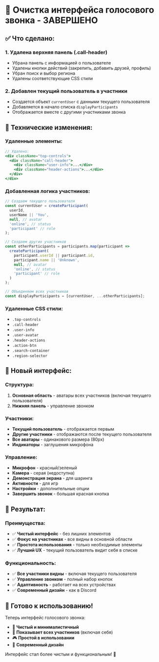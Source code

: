 # 🧹 Очистка интерфейса голосового звонка - ЗАВЕРШЕНО

## ✅ **Что сделано:**

### 1. **Удалена верхняя панель (.call-header)**
- Убрана панель с информацией о пользователе
- Удалены кнопки действий (закрепить, добавить друзей, профиль)
- Убран поиск и выбор региона
- Удалены соответствующие CSS стили

### 2. **Добавлен текущий пользователь в участники**
- Создается объект `currentUser` с данными текущего пользователя
- Добавляется в начало списка `displayParticipants`
- Отображается вместе с другими участниками звонка

## 🔧 **Технические изменения:**

### **Удаленные элементы:**
```jsx
// Удалено:
<div className="top-controls">
  <div className="call-header">
    <div className="user-info">...</div>
    <div className="header-actions">...</div>
  </div>
</div>
```

### **Добавленная логика участников:**
```javascript
// Создаем текущего пользователя
const currentUser = createParticipant(
  userId,
  userName || 'You',
  null, // avatar
  'online', // status
  'participant' // role
);

// Создаем других участников
const otherParticipants = participants.map(participant => 
  createParticipant(
    participant.userId || participant.id,
    participant.name || 'Unknown',
    null, // avatar
    'online', // status
    'participant' // role
  )
);

// Объединяем всех участников
const displayParticipants = [currentUser, ...otherParticipants];
```

### **Удаленные CSS стили:**
- `.top-controls`
- `.call-header`
- `.user-info`
- `.user-avatar`
- `.header-actions`
- `.action-btn`
- `.search-container`
- `.region-selector`

## 🎨 **Новый интерфейс:**

### **Структура:**
1. **Основная область** - аватары всех участников (включая текущего пользователя)
2. **Нижняя панель** - управление звонком

### **Участники:**
- **Текущий пользователь** - отображается первым
- **Другие участники** - отображаются после текущего пользователя
- **Все аватары** - одинакового размера (80px)
- **Индикаторы** - заглушения микрофона

### **Управление:**
- **Микрофон** - красный/зеленый
- **Камера** - серая (недоступна)
- **Демонстрация экрана** - для шаринга
- **Активности** - для игр
- **Настройки** - дополнительные опции
- **Завершить звонок** - большая красная кнопка

## 🚀 **Результат:**

### **Преимущества:**
- ✅ **Чистый интерфейс** - без лишних элементов
- ✅ **Фокус на участниках** - все видны в основной области
- ✅ **Простота использования** - только необходимые элементы
- ✅ **Лучший UX** - текущий пользователь видит себя в списке

### **Функциональность:**
- ✅ **Все участники видны** - включая текущего пользователя
- ✅ **Управление звонком** - полный набор кнопок
- ✅ **Адаптивность** - работает на всех устройствах
- ✅ **Современный дизайн** - как в Discord

## 🎯 **Готово к использованию!**

Теперь интерфейс голосового звонка:
- 🧹 **Чистый и минималистичный**
- 👥 **Показывает всех участников** (включая себя)
- 🎮 **Простой в использовании**
- 🎨 **Современный дизайн**

Интерфейс стал более чистым и функциональным! 🎉





